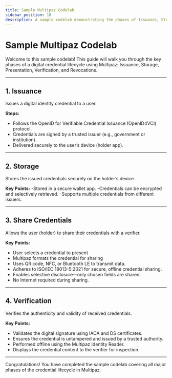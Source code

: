 ```yaml
---
title: Sample Multipaz Codelab
sidebar_position: 10
description: A sample codelab demonstrating the phases of Issuance, Storage, Presentation, Verification, and Revocations using Multipaz.
---
```


# Sample Multipaz Codelab

Welcome to this sample codelab! This guide will walk you through the key phases of a digital credential lifecycle using Multipaz: Issuance, Storage, Presentation, Verification, and Revocations.

---

## 1. Issuance

Issues a digital identity credential to a user.

**Steps:**
- Follows the OpenID for Verifiable Credential Issuance (OpenID4VCI) protocol.
- Credentials are signed by a trusted issuer (e.g., government or institution).
- Delivered securely to the user’s device (holder app).

---

## 2. Storage

Stores the issued credentials securely on the holder’s device.

**Key Points:**
-Stored in a secure wallet app.
-Credentials can be encrypted and selectively retrieved.
-Supports multiple credentials from different issuers.

---

## 3. Share Credentials

Allows the user (holder) to share their credentials with a verifier.

**Key Points:**
- User selects a credential to present
- Multipaz formats the credential for sharing
- Uses QR code, NFC, or Bluetooth LE to transmit data.
- Adheres to ISO/IEC 18013-5:2021 for secure, offline credential sharing.
- Enables selective disclosure—only chosen fields are shared.
- No Internet required during sharing.

---

## 4. Verification

Verifies the authenticity and validity of received credentials.

**Key Points:**
- Validates the digital signature using IACA and DS certificates.
- Ensures the credential is untampered and issued by a trusted authority.
- Performed offline using the Multipaz Identity Reader.
- Displays the credential content to the verifier for inspection.

---

Congratulations! You have completed the sample codelab covering all major phases of the credential lifecycle in Multipaz. 